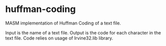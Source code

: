# huffman-coding
MASM implementation of Huffman Coding of a text file.

Input is the name of a text file. Output is the code for each character in the text file.
Code relies on usage of Irvine32.lib library.
